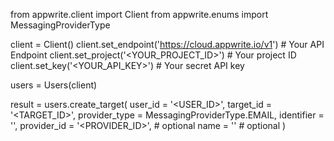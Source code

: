 from appwrite.client import Client
from appwrite.enums import MessagingProviderType

client = Client()
client.set_endpoint('https://cloud.appwrite.io/v1') # Your API Endpoint
client.set_project('&lt;YOUR_PROJECT_ID&gt;') # Your project ID
client.set_key('&lt;YOUR_API_KEY&gt;') # Your secret API key

users = Users(client)

result = users.create_target(
    user_id = '<USER_ID>',
    target_id = '<TARGET_ID>',
    provider_type = MessagingProviderType.EMAIL,
    identifier = '<IDENTIFIER>',
    provider_id = '<PROVIDER_ID>', # optional
    name = '<NAME>' # optional
)
